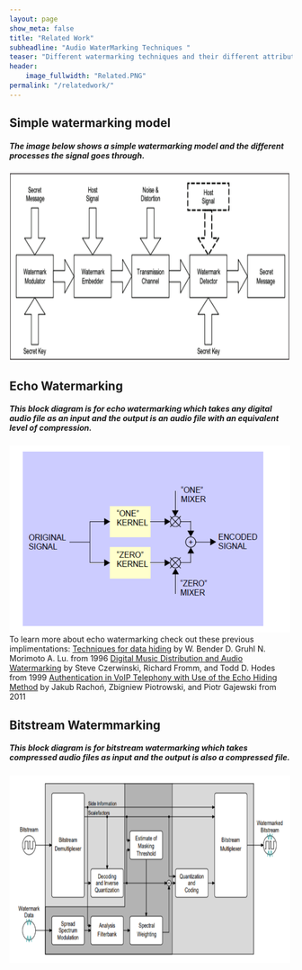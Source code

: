 ```yaml
---
layout: page
show_meta: false
title: "Related Work"
subheadline: "Audio WaterMarking Techniques "
teaser: "Different watermarking techniques and their different attributes."
header: 
    image_fullwidth: "Related.PNG"
permalink: "/relatedwork/"
---
```



<html>
<body>
<h2>Simple watermarking model </h2>
<h5>The image below shows a simple watermarking model and the different processes the signal goes through.</h5>
<img src="https://github.com/MohamedSherifHashem/DSP-Audio-WaterMarking/blob/gh-pages/images/design.png?raw=true"  width="500" height="333">
<h2>Echo Watermarking</h2>
<h5>This block diagram is for echo watermarking which takes any digital audio file as an input and the output is an audio file with an equivalent level of compression. </h5>
<img src="https://github.com/MohamedSherifHashem/DSP-Audio-WaterMarking/blob/gh-pages/images/Echo.PNG?raw=true"  width="500" height="333">
To learn more about echo watermarking check out these previous implimentations:
<a href="https://pdfs.semanticscholar.org/8c82/c93dfc7d3672e58efd982a23791a8a419053.pdf">Techniques for data hiding</a>
	by W. Bender D. Gruhl N. Morimoto A. Lu. from 1996
<a href="https://www.researchgate.net/publication/2267187_Digital_Music_Distribution_and_Audio_Watermarking">Digital Music Distribution and Audio Watermarking</a>
	by Steve Czerwinski, Richard Fromm, and Todd D. Hodes from 1999
<a href="https://www.researchgate.net/publication/2267187_Digital_Music_Distribution_and_Audio_Watermarking">Authentication in VoIP Telephony
with Use of the Echo Hiding Method</a>
	by Jakub Rachoń, Zbigniew Piotrowski, and Piotr Gajewski from 2011
	
<h2>Bitstream Watermmarking </h2>
<h5>This block diagram is for bitstream watermarking which takes compressed audio files as input and the output is also a compressed file. </h5>
<img src="https://github.com/MohamedSherifHashem/DSP-Audio-WaterMarking/blob/gh-pages/images/bitstream.png?raw=true"  width="500" height="333">

</body>
</html>

